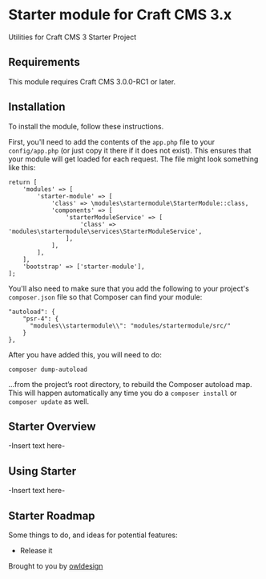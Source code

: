# Starter module for Craft CMS 3.x

Utilities for Craft CMS 3 Starter Project

## Requirements

This module requires Craft CMS 3.0.0-RC1 or later.

## Installation

To install the module, follow these instructions.

First, you'll need to add the contents of the `app.php` file to your `config/app.php` (or just copy it there if it does not exist). This ensures that your module will get loaded for each request. The file might look something like this:
```
return [
    'modules' => [
        'starter-module' => [
            'class' => \modules\startermodule\StarterModule::class,
            'components' => [
                'starterModuleService' => [
                    'class' => 'modules\startermodule\services\StarterModuleService',
                ],
            ],
        ],
    ],
    'bootstrap' => ['starter-module'],
];
```
You'll also need to make sure that you add the following to your project's `composer.json` file so that Composer can find your module:

    "autoload": {
        "psr-4": {
          "modules\\startermodule\\": "modules/startermodule/src/"
        }
    },

After you have added this, you will need to do:

    composer dump-autoload
 
 …from the project’s root directory, to rebuild the Composer autoload map. This will happen automatically any time you do a `composer install` or `composer update` as well.

## Starter Overview

-Insert text here-

## Using Starter

-Insert text here-

## Starter Roadmap

Some things to do, and ideas for potential features:

* Release it

Brought to you by [owldesign](https://owl-design.net)
